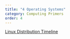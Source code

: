 ```yaml
---
title: "4 Operating Systems"
category: Computing Primers
order: 4
---
```


<div>
    <object
        data='../../assets/pdf/4_os.pdf'
        type="application/pdf"
        width="800"
        height="600"
    >
    </object>
</div>

[Linux Distribution Timeline](https://en.wikipedia.org/wiki/List_of_Linux_distributions#/media/File:Linux_Distribution_Timeline_21_10_2021.svg)
